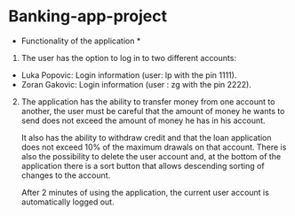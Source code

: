 # Banking-app-project

* Functionality of the application *

1. The user has the option to log in to two different accounts:
  - Luka Popovic: Login information (user: lp with the pin 1111).
  - Zoran Gakovic: Login information (user : zg with the pin 2222).

2. The application has the ability to transfer money from one account to another, the user must be careful 
   that the amount of money he wants to send does not exceed the amount of money he has in his account.

   It also has the ability to withdraw credit and that the loan application does not exceed 10% of the maximum drawals on that account. 
   There is also the possibility to delete the user account and,
   at the bottom of the application there is a sort button that allows descending sorting of changes to the account.

   After 2 minutes of using the application, the current user account is automatically logged out.
